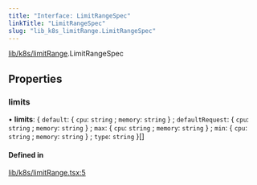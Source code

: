 ```yaml
---
title: "Interface: LimitRangeSpec"
linkTitle: "LimitRangeSpec"
slug: "lib_k8s_limitRange.LimitRangeSpec"
---
```


[lib/k8s/limitRange](../modules/lib_k8s_limitRange.md).LimitRangeSpec

## Properties

### limits

• **limits**: { `default`: { `cpu`: `string` ; `memory`: `string`  } ; `defaultRequest`: { `cpu`: `string` ; `memory`: `string`  } ; `max`: { `cpu`: `string` ; `memory`: `string`  } ; `min`: { `cpu`: `string` ; `memory`: `string`  } ; `type`: `string`  }[]

#### Defined in

[lib/k8s/limitRange.tsx:5](https://github.com/headlamp-k8s/headlamp/blob/1ae27053/frontend/src/lib/k8s/limitRange.tsx#L5)
